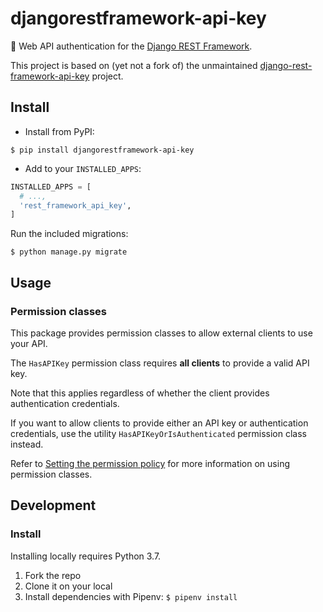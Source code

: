 # djangorestframework-api-key

🔐 Web API authentication for the [Django REST Framework](http://www.django-rest-framework.org).

This project is based on (yet not a fork of) the unmaintained [django-rest-framework-api-key](https://github.com/manosim/django-rest-framework-api-key) project.

## Install

- Install from PyPI:

```
$ pip install djangorestframework-api-key
```

- Add to your `INSTALLED_APPS`:

```python
INSTALLED_APPS = [
  # ...,
  'rest_framework_api_key',
]
```

Run the included migrations:

```
$ python manage.py migrate
```

## Usage

### Permission classes

This package provides permission classes to allow external clients to use your API.

The `HasAPIKey` permission class requires **all clients** to provide a valid API key.

Note that this applies regardless of whether the client provides authentication credentials.

If you want to allow clients to provide either an API key or authentication credentials, use the utility `HasAPIKeyOrIsAuthenticated` permission class instead.

Refer to [Setting the permission policy](http://www.django-rest-framework.org/api-guide/permissions/#setting-the-permission-policy) for more information on using permission classes.

## Development

### Install

Installing locally requires Python 3.7.

1. Fork the repo
2. Clone it on your local
3. Install dependencies with Pipenv: `$ pipenv install`
